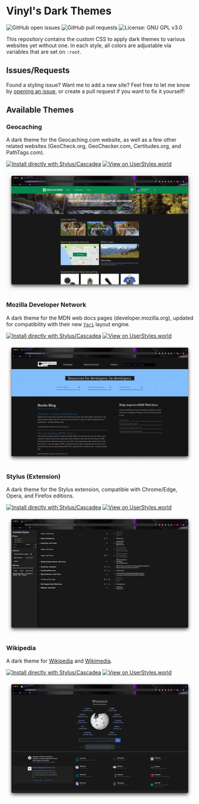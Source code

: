 # Vinyl's Dark Themes
![GitHub open issues](https://img.shields.io/github/issues/queengooborg/darkthemes?logo=github&style=for-the-badge)
![GitHub pull requests](https://img.shields.io/github/issues-pr/queengooborg/darkthemes?logo=github&style=for-the-badge)
![License: GNU GPL v3.0](https://img.shields.io/github/license/queengooborg/darkthemes?style=for-the-badge)

This repository contains the custom CSS to apply dark themes to various websites yet without one.  In each style, all colors are adjustable via variables that are set on `:root`.

## Issues/Requests

Found a styling issue?  Want me to add a new site?  Feel free to let me know by [opening an issue](https://github.com/queengooborg/darkthemes/issues/new), or create a pull request if you want to fix it yourself!

## Available Themes

### Geocaching
A dark theme for the Geocaching.com website, as well as a few other related websites (GeoCheck.org, GeoChecker.com, Certitudes.org, and PathTags.com).

[![Install directly with Stylus/Cascadea](https://img.shields.io/badge/Install%20directly%20with-Stylus/Cascadea-00adad.svg?style=for-the-badge)](https://github.com/queengooborg/darkthemes/raw/main/themes/geocaching/geocaching.user.css)
[![View on UserStyles.world](https://img.shields.io/badge/View%20on-UserStyles.world-75fafc.svg?style=for-the-badge)](https://userstyles.world/style/1269)

![Screenshot of Geocaching.com](themes/geocaching/geocaching.screenshot.png)

### Mozilla Developer Network
A dark theme for the MDN web docs pages (developer.mozilla.org), updated for compatibility with their new [`Yari`](https://github.com/mdn/yari) layout engine.

[![Install directly with Stylus/Cascadea](https://img.shields.io/badge/Install%20directly%20with-Stylus/Cascadea-00adad.svg?style=for-the-badge)](https://github.com/queengooborg/darkthemes/raw/main/themes/mdn/mdn.user.css)
[![View on UserStyles.world](https://img.shields.io/badge/View%20on-UserStyles.world-75fafc.svg?style=for-the-badge)](https://userstyles.world/style/1268)

![Screenshot of MDN Web Docs homepage](themes/mdn/mdn.screenshot.png)

### Stylus (Extension)
A dark theme for the Stylus extension, compatible with Chrome/Edge, Opera, and Firefox editions.

[![Install directly with Stylus/Cascadea](https://img.shields.io/badge/Install%20directly%20with-Stylus/Cascadea-00adad.svg?style=for-the-badge)](https://github.com/queengooborg/darkthemes/raw/main/themes/stylus/stylus.user.css)
[![View on UserStyles.world](https://img.shields.io/badge/View%20on-UserStyles.world-75fafc.svg?style=for-the-badge)](https://userstyles.world/style/1270)

![Screenshot of Stylus](themes/stylus/stylus.screenshot.png)

### Wikipedia
A dark theme for [Wikipedia](https://wikipedia.org) and [Wikimedia](https://wikimedia.org).

[![Install directly with Stylus/Cascadea](https://img.shields.io/badge/Install%20directly%20with-Stylus/Cascadea-00adad.svg?style=for-the-badge)](https://github.com/queengooborg/darkthemes/raw/main/themes/wikipedia/wikipedia.user.css)
[![View on UserStyles.world](https://img.shields.io/badge/View%20on-UserStyles.world-75fafc.svg?style=for-the-badge)](https://userstyles.world/style/1271)

![Screenshot of Wikipedia Homepage](themes/wikipedia/wikipedia.screenshot.png)